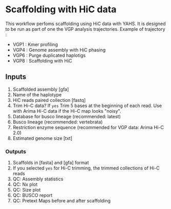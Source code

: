 # Scaffolding with HiC data

This workflow perfoms scaffolding using HiC data with YAHS. It is designed to be run as part of one the VGP analysis trajectories. 
Example of trajectory : 
- VGP1 : Kmer profiling 
- VGP4 : Genome assembly with HiC phasing
- VGP6 : Purge duplicated haplotigs
- VGP8 : Scaffolding with HiC

## Inputs

1. Scaffolded assembly [gfa]
2. Name of the haplotype
3. HiC reads paired collection [fastq]
5. Trim Hi-C data? If `yes` Trim 5 bases at the beginning of each read. Use with Arima Hi-C data if the Hi-C map looks "noisy". 
6. Database for busco lineage (recommended: latest)
7. Busco lineage (recommended: vertebrata)
8. Restriction enzyme sequence (recommended for VGP data: Arima Hi-C 2.0)
9. Estimated genome size [txt]


### Outputs

1. Scaffolds in [fasta] and [gfa] format
2. If you selected `yes` for Hi-C trimming, the trimmed collections of Hi-C reads
3. QC: Assembly statistics
4. QC: Nx plot
5. QC: Size plot
6. QC: BUSCO report
7. QC: Pretext Maps before and after scaffolding
